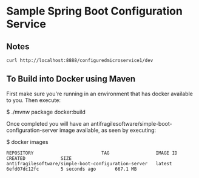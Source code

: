 # Sample Spring Boot Configuration Service

## Notes

```
curl http://localhost:8888/configuredmicroservice1/dev
```

## To Build into Docker using Maven

First make sure you're running in an environment that has docker available to you. Then execute:

$ ./mvnw package docker:build

Once completed you will have an antifragilesoftware/simple-boot-configuration-server image available, as seen by executing:

$ docker images

```
REPOSITORY                         TAG                 IMAGE ID            CREATED             SIZE
antifragilesoftware/simple-boot-configuration-server   latest              6efd07dc12fc        5 seconds ago       667.1 MB
```
